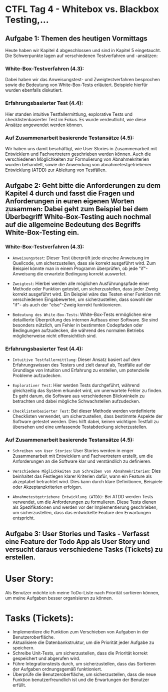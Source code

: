 # CTFL Tag 4 - Whitebox vs. Blackbox Testing,...

## Aufgabe 1: Themen des heutigen Vormittags
Heute haben wir Kapitel 4 abgeschlossen und sind in Kapitel 5 eingetaucht. Die Schwerpunkte lagen auf verschiedenen Testverfahren und -ansätzen:

### White-Box-Testverfahren (4.3): 
Dabei haben wir das Anweisungstest- und Zweigtestverfahren besprochen sowie die Bedeutung von White-Box-Tests erläutert. Beispiele hierfür wurden ebenfalls diskutiert.

### Erfahrungsbasierter Test (4.4): 
Hier standen intuitive Testfallermittlung, explorative Tests und checklistenbasierter Test im Fokus. Es wurde verdeutlicht, wie diese Ansätze angewendet werden können.

### Auf Zusammenarbeit basierende Testansätze (4.5): 
Wir haben uns damit beschäftigt, wie User Stories in Zusammenarbeit mit Entwicklern und Fachvertretern geschrieben werden können. Auch die verschiedenen Möglichkeiten zur Formulierung von Abnahmekriterien wurden behandelt, sowie die Anwendung von abnahmetestgetriebener Entwicklung (ATDD) zur Ableitung von Testfällen.

## Aufgabe 2: Geht bitte die Anforderungen zu dem Kapitel 4 durch und fasst die Fragen und Anforderungen in euren eigenen Worten zusammen: Dabei geht zum Beispiel bei dem Überbegriff White-Box-Testing auch nochmal auf die allgemeine Bedeutung des Begriffs White-Box-Testing ein.

### White-Box-Testverfahren (4.3):

+ `Anweisungstest`: Dieser Test überprüft jede einzelne Anweisung im Quellcode, um sicherzustellen, dass sie korrekt ausgeführt wird. Zum Beispiel könnte man in einem Programm überprüfen, ob jede "if"-Anweisung die erwartete Bedingung korrekt auswertet.

+ `Zweigtest`: Hierbei werden alle möglichen Ausführungspfade einer Methode oder Funktion getestet, um sicherzustellen, dass jeder Zweig korrekt ausgeführt wird. Ein Beispiel wäre das Testen einer Funktion mit verschiedenen Eingabewerten, um sicherzustellen, dass sowohl der "if"- als auch der "else"-Zweig korrekt funktionieren.

+ `Bedeutung des White-Box-Tests`: White-Box-Tests ermöglichen eine detaillierte Überprüfung des internen Aufbaus einer Software. Sie sind besonders nützlich, um Fehler in bestimmten Codepfaden oder Bedingungen aufzudecken, die während des normalen Betriebs möglicherweise nicht offensichtlich sind.

### Erfahrungsbasierter Test (4.4):

+ `Intuitive Testfallermittlung`: Dieser Ansatz basiert auf dem Erfahrungswissen des Testers und zielt darauf ab, Testfälle auf der Grundlage von Intuition und Erfahrung zu erstellen, um potenzielle Probleme aufzudecken.

+ `Explorativer Test`: Hier werden Tests durchgeführt, während gleichzeitig das System erkundet wird, um unerwartete Fehler zu finden. Es geht darum, die Software aus verschiedenen Blickwinkeln zu betrachten und dabei mögliche Schwachstellen aufzudecken.

+ `Checklistenbasierter Test`: Bei dieser Methode werden vordefinierte Checklisten verwendet, um sicherzustellen, dass bestimmte Aspekte der Software getestet werden. Dies hilft dabei, keinen wichtigen Testfall zu übersehen und eine umfassende Testabdeckung sicherzustellen.

### Auf Zusammenarbeit basierende Testansätze (4.5):

+ `Schreiben von User Stories`: User Stories werden in enger Zusammenarbeit mit Entwicklern und Fachvertretern erstellt, um die Anforderungen an die Software klar und verständlich zu definieren.

+ `Verschiedene Möglichkeiten zum Schreiben von Abnahmekriterien`: Dies beinhaltet das Festlegen klarer Kriterien dafür, wann ein Feature als akzeptabel betrachtet wird. Dies kann durch klare Definitionen, Beispiele oder Akzeptanzkriterien erfolgen.

+ `Abnahmetestgetriebene Entwicklung (ATDD)`: Bei ATDD werden Tests verwendet, um die Anforderungen zu formulieren. Diese Tests dienen als Spezifikationen und werden vor der Implementierung geschrieben, um sicherzustellen, dass das entwickelte Feature den Erwartungen entspricht.


## Aufgabe 3: User Stories und Tasks - Verfasst eine Feature der Todo App als User Story und versucht daraus verschiedene Tasks (Tickets) zu erstellen.

# User Story: 
Als Benutzer möchte ich meine ToDo-Liste nach Priorität sortieren können, um meine Aufgaben besser organisieren zu können.

# Tasks (Tickets):

+ Implementiere die Funktion zum Verschieben von Aufgaben in der Benutzeroberfläche.
+ Aktualisiere die Datenbankstruktur, um die Priorität jeder Aufgabe zu speichern.
+ Schreibe Unit-Tests, um sicherzustellen, dass die Priorität korrekt gespeichert und abgerufen wird.
+ Führe Integrationstests durch, um sicherzustellen, dass das Sortieren der Aufgaben ordnungsgemäß funktioniert.
+ Überprüfe die Benutzeroberfläche, um sicherzustellen, dass die neue Funktion benutzerfreundlich ist und die Erwartungen der Benutzer erfüllt.

